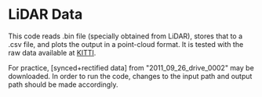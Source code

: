 # LiDAR Data
This code reads .bin file (specially obtained from LiDAR), stores that to a .csv file, and plots the output in a point-cloud format.
It is tested with the raw data available at [KITTI](http://www.cvlibs.net/datasets/kitti/raw_data.php).

For practice, [synced+rectified data] from "2011_09_26_drive_0002" may be downloaded. In order to run the code, changes to the input path and output path should be made accordingly.
